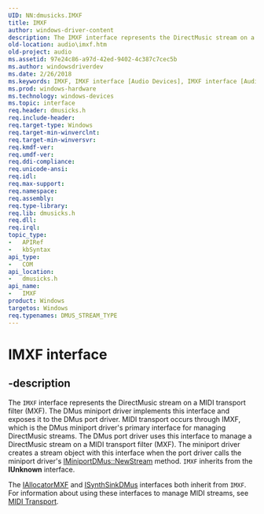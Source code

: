 ```yaml
---
UID: NN:dmusicks.IMXF
title: IMXF
author: windows-driver-content
description: The IMXF interface represents the DirectMusic stream on a MIDI transport filter (MXF).
old-location: audio\imxf.htm
old-project: audio
ms.assetid: 97e24c86-a97d-42ed-9402-4c387c7cec5b
ms.author: windowsdriverdev
ms.date: 2/26/2018
ms.keywords: IMXF, IMXF interface [Audio Devices], IMXF interface [Audio Devices], described, audio.imxf, audmp-routines_41562676-678d-48c5-8a19-2c8699420a51.xml, dmusicks/IMXF
ms.prod: windows-hardware
ms.technology: windows-devices
ms.topic: interface
req.header: dmusicks.h
req.include-header: 
req.target-type: Windows
req.target-min-winverclnt: 
req.target-min-winversvr: 
req.kmdf-ver: 
req.umdf-ver: 
req.ddi-compliance: 
req.unicode-ansi: 
req.idl: 
req.max-support: 
req.namespace: 
req.assembly: 
req.type-library: 
req.lib: dmusicks.h
req.dll: 
req.irql: 
topic_type:
-	APIRef
-	kbSyntax
api_type:
-	COM
api_location:
-	dmusicks.h
api_name:
-	IMXF
product: Windows
targetos: Windows
req.typenames: DMUS_STREAM_TYPE
---
```


# IMXF interface


## -description


The <code>IMXF</code> interface represents the DirectMusic stream on a MIDI transport filter (MXF). The DMus miniport driver implements this interface and exposes it to the DMus port driver. MIDI transport occurs through IMXF, which is the DMus miniport driver's primary interface for managing DirectMusic streams. The DMus port driver uses this interface to manage a DirectMusic stream on a MIDI transport filter (MXF). The miniport driver creates a stream object with this interface when the port driver calls the miniport driver's <a href="https://msdn.microsoft.com/library/windows/hardware/ff536701">IMiniportDMus::NewStream</a> method. <code>IMXF</code> inherits from the <b>IUnknown</b> interface.

The <a href="..\dmusicks\nn-dmusicks-iallocatormxf.md">IAllocatorMXF</a> and <a href="..\dmusicks\nn-dmusicks-isynthsinkdmus.md">ISynthSinkDMus</a> interfaces both inherit from <code>IMXF</code>. For information about using these interfaces to manage MIDI streams, see <a href="https://msdn.microsoft.com/ce9ec589-0aea-4ed9-a60d-50f2ddfb0c13">MIDI Transport</a>.

